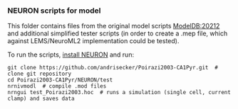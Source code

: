 ### NEURON scripts for model

This folder contains files from the original model scripts [ModelDB:20212](https://senselab.med.yale.edu/modeldb/showModel.cshtml?model=20212) and additional simplified tester scripts (in order to create a .mep file, which against LEMS/NeuroML2 implementation could be tested).

To run the scripts, [install NEURON](https://www.neuron.yale.edu/neuron/download) and run:

    git clone https://github.com/andrisecker/Poirazi2003-CA1Pyr.git  # clone git repository
    cd Poirazi2003-CA1Pyr/NEURON/test
    nrnivmodl  # compile .mod files
    nrngui test_Poirazi2003.hoc  # runs a simulation (single cell, current clamp) and saves data
